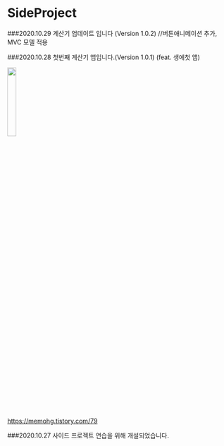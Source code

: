 # SideProject

###2020.10.29 계산기 업데이트 입니다 (Version 1.0.2) //버튼애니메이션 추가, MVC 모델 적용



###2020.10.28 첫번째 계산기 앱입니다.(Version 1.0.1) (feat. 생에첫 앱)

<img src="https://img1.daumcdn.net/thumb/R1280x0/?scode=mtistory2&fname=https%3A%2F%2Fblog.kakaocdn.net%2Fdn%2FRSgb8%2FbtqLZKxzK0E%2FbHOTu0Dxpvl4T0Luvu2Zyk%2Fimg.png" width="20%" height="20%">

https://memohg.tistory.com/79

###2020.10.27 사이드 프로젝트 연습을 위해 개설되었습니다.
